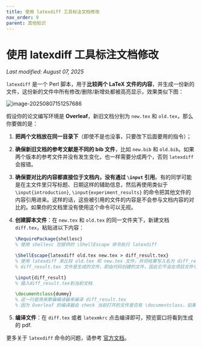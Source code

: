 ```yaml
---
title: 使用 latexdiff 工具标注文档修改
nav_order: 9
parent: 其他知识
---
```


# 使用 latexdiff 工具标注文档修改
*Last modified: August 07, 2025*

`latexdiff` 是一个 Perl 脚本，用于**比较两个 LaTeX 文件的内容**，并生成一份新的文件，这份新的文件中所有修改/删除/新增处都被高亮显示，效果类似下图：

![image-20250807151257686](/guide/figure/latexdiff-1.png)

假设你的论文编写环境是 **Overleaf**，新旧文档分别为 `new.tex`  和 `old.tex`，那么你要做的是：

1. **把两个文档放在同一目录下**（即使不是也没事，只要改下后面要用的指令）；

2. **确保新旧文档的参考文献是不同的 bib 文件**，比如  `new.bib`  和 `old.bib`。如果两个版本的参考文件并没有发生变化，也一样需要分成两个，否则 `latexdiff` 会报错。

3. **确保要对比的内容都直接位于文档内，没有通过 `\input` 引用**。有的同学可能是在主文件里只写标题、日期这样的辅助信息，然后再使用类似于 `\input{introduction}`, `\input{experiment_results}` 的命令把其他文件的内容引用进来。这样的话，这些被引用的文件的内容是不会参与文档内容的对比的。如果你的文档里没有使用这个命令可以无视。

4. **创建脚本文件**：在 `new.tex` 和 `old.tex` 的同一文件夹下，新建文档 `diff.tex`，粘贴进以下内容：

   ```latex
   \RequirePackage{shellesc}
   % 使用 shellesc 包提供的 \ShellEscape 命令执行 latexdiff

   \ShellEscape{latexdiff old.tex new.tex > diff_result.tex}
   % 使用 latexdiff 来比较 old.tex 和 new.tex 文件，并将结果写入名为 diff_result.tex 的文件中
   % diff_result.tex 文件是生成的文件，即由代码创建的文件，因此它不会在项目文件中显示

   \input{diff_result}
   % 插入diff_result.tex到当前文档

   \documentclass{dummy}
   % 这一行是用来欺骗编译器来编译 diff_result.tex
   % 因为 Overleaf 的编译器会 check 当前打开的文件是否有 \documentclass，如果有则编译当前打开的文件，如果没有才会去编译菜单里面设置的主文档（main tex)
   ```

5. **编译文件**：在 `diff.tex` 或者 `latexmkrc` 点击编译即可，预览窗口将看到生成的 pdf.

更多关于 `latexdiff` 命令的问题，请参考 [官方文档](https://www.overleaf.com/learn/latex/Articles/How_to_use_latexdiff_on_Overleaf)。



